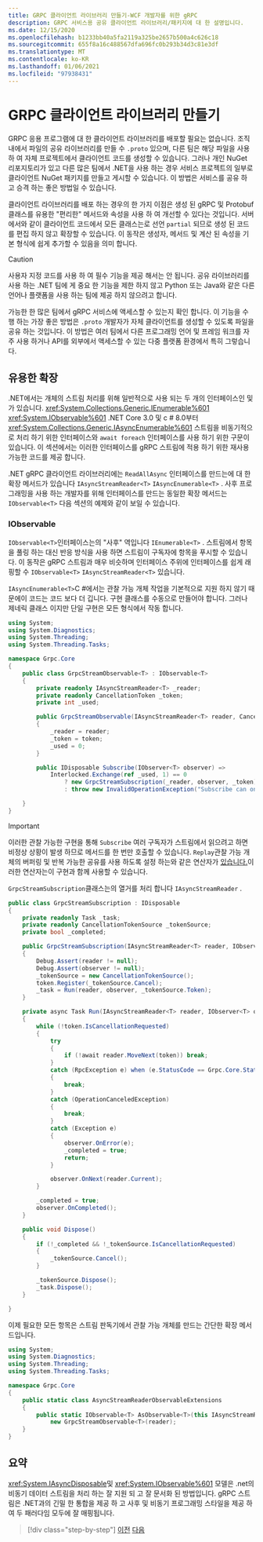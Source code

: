 ```yaml
---
title: GRPC 클라이언트 라이브러리 만들기-WCF 개발자를 위한 gRPC
description: GRPC 서비스용 공유 클라이언트 라이브러리/패키지에 대 한 설명입니다.
ms.date: 12/15/2020
ms.openlocfilehash: b1233bb40a5fa2119a325be2657b500a4c626c18
ms.sourcegitcommit: 655f8a16c488567dfa696fc0b293b34d3c81e3df
ms.translationtype: MT
ms.contentlocale: ko-KR
ms.lasthandoff: 01/06/2021
ms.locfileid: "97938431"
---
```

# <a name="create-grpc-client-libraries"></a>GRPC 클라이언트 라이브러리 만들기

GRPC 응용 프로그램에 대 한 클라이언트 라이브러리를 배포할 필요는 없습니다. 조직 내에서 파일의 공유 라이브러리를 만들 수 `.proto` 있으며, 다른 팀은 해당 파일을 사용 하 여 자체 프로젝트에서 클라이언트 코드를 생성할 수 있습니다. 그러나 개인 NuGet 리포지토리가 있고 다른 많은 팀에서 .NET을 사용 하는 경우 서비스 프로젝트의 일부로 클라이언트 NuGet 패키지를 만들고 게시할 수 있습니다. 이 방법은 서비스를 공유 하 고 승격 하는 좋은 방법일 수 있습니다.

클라이언트 라이브러리를 배포 하는 경우의 한 가지 이점은 생성 된 gRPC 및 Protobuf 클래스를 유용한 "편리한" 메서드와 속성을 사용 하 여 개선할 수 있다는 것입니다. 서버에서와 같이 클라이언트 코드에서 모든 클래스는로 선언 `partial` 되므로 생성 된 코드를 편집 하지 않고 확장할 수 있습니다. 이 동작은 생성자, 메서드 및 계산 된 속성을 기본 형식에 쉽게 추가할 수 있음을 의미 합니다.

> [!CAUTION]
> 사용자 지정 코드를 사용 하 여 필수 기능을 제공 해서는 안 됩니다. 공유 라이브러리를 사용 하는 .NET 팀에 게 중요 한 기능을 제한 하지 않고 Python 또는 Java와 같은 다른 언어나 플랫폼을 사용 하는 팀에 제공 하지 않으려고 합니다.

가능한 한 많은 팀에서 gRPC 서비스에 액세스할 수 있는지 확인 합니다. 이 기능을 수행 하는 가장 좋은 방법은 `.proto` 개발자가 자체 클라이언트를 생성할 수 있도록 파일을 공유 하는 것입니다. 이 방법은 여러 팀에서 다른 프로그래밍 언어 및 프레임 워크를 자주 사용 하거나 API를 외부에서 액세스할 수 있는 다중 플랫폼 환경에서 특히 그렇습니다.

## <a name="useful-extensions"></a>유용한 확장

.NET에서는 개체의 스트림 처리를 위해 일반적으로 사용 되는 두 개의 인터페이스인 및가 있습니다. <xref:System.Collections.Generic.IEnumerable%601> <xref:System.IObservable%601> .NET Core 3.0 및 c # 8.0부터 <xref:System.Collections.Generic.IAsyncEnumerable%601> 스트림을 비동기적으로 처리 하기 위한 인터페이스와 `await foreach` 인터페이스를 사용 하기 위한 구문이 있습니다. 이 섹션에서는 이러한 인터페이스를 gRPC 스트림에 적용 하기 위한 재사용 가능한 코드를 제공 합니다.

.NET gRPC 클라이언트 라이브러리에는 `ReadAllAsync` 인터페이스를 만드는에 대 한 확장 메서드가 있습니다 `IAsyncStreamReader<T>` `IAsyncEnumerable<T>` . 사후 프로그래밍을 사용 하는 개발자를 위해 인터페이스를 만드는 동일한 확장 메서드는 `IObservable<T>` 다음 섹션의 예제와 같이 보일 수 있습니다.

### <a name="iobservable"></a>IObservable

`IObservable<T>`인터페이스는의 "사후" 역입니다 `IEnumerable<T>` . 스트림에서 항목을 풀링 하는 대신 반응 방식을 사용 하면 스트림이 구독자에 항목을 푸시할 수 있습니다. 이 동작은 gRPC 스트림과 매우 비슷하며 인터페이스 주위에 인터페이스를 쉽게 래핑할 수 `IObservable<T>` `IAsyncStreamReader<T>` 있습니다.

`IAsyncEnumerable<T>`C #에서는 관찰 가능 개체 작업을 기본적으로 지원 하지 않기 때문에이 코드는 코드 보다 더 깁니다. 구현 클래스를 수동으로 만들어야 합니다. 그러나 제네릭 클래스 이지만 단일 구현은 모든 형식에서 작동 합니다.

```csharp
using System;
using System.Diagnostics;
using System.Threading;
using System.Threading.Tasks;

namespace Grpc.Core
{
    public class GrpcStreamObservable<T> : IObservable<T>
    {
        private readonly IAsyncStreamReader<T> _reader;
        private readonly CancellationToken _token;
        private int _used;

        public GrpcStreamObservable(IAsyncStreamReader<T> reader, CancellationToken token = default)
        {
            _reader = reader;
            _token = token;
            _used = 0;
        }

        public IDisposable Subscribe(IObserver<T> observer) =>
            Interlocked.Exchange(ref _used, 1) == 0
                ? new GrpcStreamSubscription(_reader, observer, _token)
                : throw new InvalidOperationException("Subscribe can only be called once.");

    }
}
```

> [!IMPORTANT]
> 이러한 관찰 가능한 구현을 통해 `Subscribe` 여러 구독자가 스트림에서 읽으려고 하면 비정상 상황이 발생 하므로 메서드를 한 번만 호출할 수 있습니다. `Replay`관찰 가능 개체의 버퍼링 및 반복 가능한 공유를 사용 하도록 설정 하는와 같은 연산자가 [있습니다.](https://www.nuget.org/packages/System.Reactive.Linq)이러한 연산자는이 구현과 함께 사용할 수 있습니다.

`GrpcStreamSubscription`클래스는의 열거를 처리 합니다 `IAsyncStreamReader` .

```csharp
public class GrpcStreamSubscription : IDisposable
{
    private readonly Task _task;
    private readonly CancellationTokenSource _tokenSource;
    private bool _completed;

    public GrpcStreamSubscription(IAsyncStreamReader<T> reader, IObserver<T> observer, CancellationToken token)
    {
        Debug.Assert(reader != null);
        Debug.Assert(observer != null);
        _tokenSource = new CancellationTokenSource();
        token.Register(_tokenSource.Cancel);
        _task = Run(reader, observer, _tokenSource.Token);
    }

    private async Task Run(IAsyncStreamReader<T> reader, IObserver<T> observer, CancellationToken token)
    {
        while (!token.IsCancellationRequested)
        {
            try
            {
                if (!await reader.MoveNext(token)) break;
            }
            catch (RpcException e) when (e.StatusCode == Grpc.Core.StatusCode.NotFound)
            {
                break;
            }
            catch (OperationCanceledException)
            {
                break;
            }
            catch (Exception e)
            {
                observer.OnError(e);
                _completed = true;
                return;
            }

            observer.OnNext(reader.Current);
        }

        _completed = true;
        observer.OnCompleted();
    }

    public void Dispose()
    {
        if (!_completed && !_tokenSource.IsCancellationRequested)
        {
            _tokenSource.Cancel();
        }

        _tokenSource.Dispose();
        _task.Dispose();
    }

}
```

이제 필요한 모든 항목은 스트림 판독기에서 관찰 가능 개체를 만드는 간단한 확장 메서드입니다.

```csharp
using System;
using System.Diagnostics;
using System.Threading;
using System.Threading.Tasks;

namespace Grpc.Core
{
    public static class AsyncStreamReaderObservableExtensions
    {
        public static IObservable<T> AsObservable<T>(this IAsyncStreamReader<T> reader) =>
            new GrpcStreamObservable<T>(reader);
    }
}
```

## <a name="summary"></a>요약

<xref:System.IAsyncDisposable>및 <xref:System.IObservable%601> 모델은 .net의 비동기 데이터 스트림을 처리 하는 잘 지원 되 고 잘 문서화 된 방법입니다. gRPC 스트림은 .NET과의 긴밀 한 통합을 제공 하 고 사후 및 비동기 프로그래밍 스타일을 제공 하 여 두 패러다임 모두에 잘 매핑됩니다.

>[!div class="step-by-step"]
>[이전](streaming-versus-repeated.md)
>[다음](security.md)
